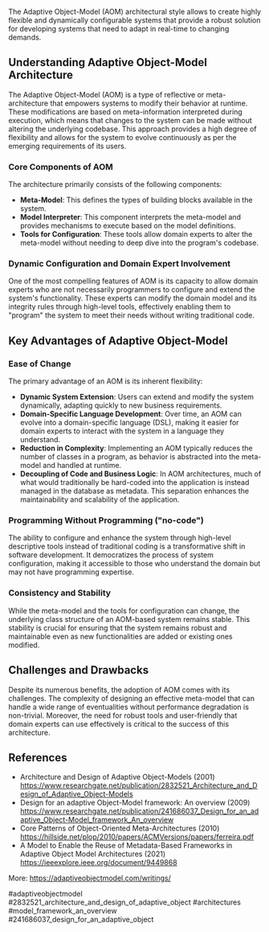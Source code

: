The Adaptive Object-Model (AOM) architectural style allows to create highly flexible and dynamically configurable systems that provide a robust solution for developing systems that need to adapt in real-time to changing demands. 

## Understanding Adaptive Object-Model Architecture

The Adaptive Object-Model (AOM) is a type of reflective or meta-architecture that empowers systems to modify their behavior at runtime. These modifications are based on meta-information interpreted during execution, which means that changes to the system can be made without altering the underlying codebase. This approach provides a high degree of flexibility and allows for the system to evolve continuously as per the emerging requirements of its users.

### Core Components of AOM

The architecture primarily consists of the following components:

- **Meta-Model**: This defines the types of building blocks available in the system.
- **Model Interpreter**: This component interprets the meta-model and provides mechanisms to execute based on the model definitions.
- **Tools for Configuration**: These tools allow domain experts to alter the meta-model without needing to deep dive into the program's codebase.

### Dynamic Configuration and Domain Expert Involvement

One of the most compelling features of AOM is its capacity to allow domain experts who are not necessarily programmers to configure and extend the system's functionality. These experts can modify the domain model and its integrity rules through high-level tools, effectively enabling them to "program" the system to meet their needs without writing traditional code.

## Key Advantages of Adaptive Object-Model

### Ease of Change

The primary advantage of an AOM is its inherent flexibility:

- **Dynamic System Extension**: Users can extend and modify the system dynamically, adapting quickly to new business requirements.
- **Domain-Specific Language Development**: Over time, an AOM can evolve into a domain-specific language (DSL), making it easier for domain experts to interact with the system in a language they understand.
- **Reduction in Complexity**: Implementing an AOM typically reduces the number of classes in a program, as behavior is abstracted into the meta-model and handled at runtime.
- **Decoupling of Code and Business Logic**: In AOM architectures, much of what would traditionally be hard-coded into the application is instead managed in the database as metadata. This separation enhances the maintainability and scalability of the application.

### Programming Without Programming ("no-code")

The ability to configure and enhance the system through high-level descriptive tools instead of traditional coding is a transformative shift in software development. It democratizes the process of system configuration, making it accessible to those who understand the domain but may not have programming expertise.

### Consistency and Stability

While the meta-model and the tools for configuration can change, the underlying class structure of an AOM-based system remains stable. This stability is crucial for ensuring that the system remains robust and maintainable even as new functionalities are added or existing ones modified.

## Challenges and Drawbacks

Despite its numerous benefits, the adoption of AOM comes with its challenges. The complexity of designing an effective meta-model that can handle a wide range of eventualities without performance degradation is non-trivial. Moreover, the need for robust tools and user-friendly that domain experts can use effectively is critical to the success of this architecture.


## References

- Architecture and Design of Adaptive Object-Models (2001) https://www.researchgate.net/publication/2832521_Architecture_and_Design_of_Adaptive_Object-Models
- Design for an adaptive Object-Model framework: An overview (2009) https://www.researchgate.net/publication/241686037_Design_for_an_adaptive_Object-Model_framework_An_overview
- Core Patterns of Object-Oriented Meta-Architectures (2010) https://hillside.net/plop/2010/papers/ACMVersions/papers/ferreira.pdf
- A Model to Enable the Reuse of Metadata-Based Frameworks in Adaptive Object Model Architectures (2021) https://ieeexplore.ieee.org/document/9449868

More: https://adaptiveobjectmodel.com/writings/

<!-- Keywords -->
#adaptiveobjectmodel #2832521_architecture_and_design_of_adaptive_object #architectures #model_framework_an_overview #241686037_design_for_an_adaptive_object
<!-- /Keywords -->
